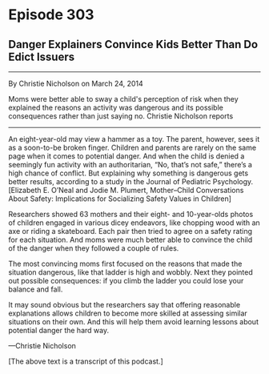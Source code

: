 # Episode 303

## Danger Explainers Convince Kids Better Than Do Edict Issuers

---

By Christie Nicholson on March 24, 2014

Moms were better able to sway a child's perception of risk when they explained the reasons an activity was dangerous and its possible consequences rather than just saying no. Christie Nicholson reports

---

An eight-year-old may view a hammer as a toy. The parent, however, sees it as a soon-to-be broken finger. Children and parents are rarely on the same page when it comes to potential danger. And when the child is denied a seemingly fun activity with an authoritarian, “No, that’s not safe,” there’s a high chance of conflict. But explaining why something is dangerous gets better results, according to a study in the Journal of Pediatric Psychology. [Elizabeth E. O’Neal and Jodie M. Plumert, Mother–Child Conversations About Safety: Implications for Socializing Safety Values in Children]

Researchers showed 63 mothers and their eight- and 10-year-olds photos of children engaged in various dicey endeavors, like chopping wood with an axe or riding a skateboard. Each pair then tried to agree on a safety rating for each situation. And moms were much better able to convince the child of the danger when they followed a couple of rules.

The most convincing moms first focused on the reasons that made the situation dangerous, like that ladder is high and wobbly. Next they pointed out possible consequences: if you climb the ladder you could lose your balance and fall.

It may sound obvious but the researchers say that offering reasonable explanations allows children to become more skilled at assessing similar situations on their own. And this will help them avoid learning lessons about potential danger the hard way.

—Christie Nicholson

[The above text is a transcript of this podcast.]

